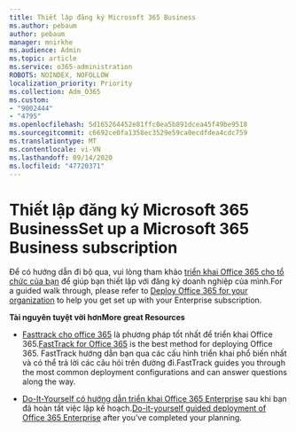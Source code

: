```yaml
---
title: Thiết lập đăng ký Microsoft 365 Business
ms.author: pebaum
author: pebaum
manager: mnirkhe
ms.audience: Admin
ms.topic: article
ms.service: o365-administration
ROBOTS: NOINDEX, NOFOLLOW
localization_priority: Priority
ms.collection: Adm_O365
ms.custom:
- "9002444"
- "4795"
ms.openlocfilehash: 5d165264452e81ffc0ea5b891dcea45f49be9518
ms.sourcegitcommit: c6692ce0fa1358ec3529e59ca0ecdfdea4cdc759
ms.translationtype: MT
ms.contentlocale: vi-VN
ms.lasthandoff: 09/14/2020
ms.locfileid: "47720371"
---
```

# <a name="set-up-a-microsoft-365-business-subscription"></a><span data-ttu-id="94a36-102">Thiết lập đăng ký Microsoft 365 Business</span><span class="sxs-lookup"><span data-stu-id="94a36-102">Set up a Microsoft 365 Business subscription</span></span>

<span data-ttu-id="94a36-103">Để có hướng dẫn đi bộ qua, vui lòng tham khảo [triển khai Office 365 cho tổ chức của bạn](https://docs.microsoft.com/office365/enterprise/setup-overview-for-enterprises) để giúp bạn thiết lập với đăng ký doanh nghiệp của mình.</span><span class="sxs-lookup"><span data-stu-id="94a36-103">For a guided walk through, please refer to [Deploy Office 365 for your organization](https://docs.microsoft.com/office365/enterprise/setup-overview-for-enterprises) to help you get set up with your Enterprise subscription.</span></span>

<span data-ttu-id="94a36-104">**Tài nguyên tuyệt vời hơn**</span><span class="sxs-lookup"><span data-stu-id="94a36-104">**More great Resources**</span></span>

- <span data-ttu-id="94a36-105">[Fasttrack cho office 365](https://docs.microsoft.com/fasttrack/O365-fasttrack-benefit-for-office-365) là phương pháp tốt nhất để triển khai Office 365.</span><span class="sxs-lookup"><span data-stu-id="94a36-105">[FastTrack for Office 365](https://docs.microsoft.com/fasttrack/O365-fasttrack-benefit-for-office-365) is the best method for deploying Office 365.</span></span> <span data-ttu-id="94a36-106">FastTrack hướng dẫn bạn qua các cấu hình triển khai phổ biến nhất và có thể trả lời các câu hỏi trên đường đi.</span><span class="sxs-lookup"><span data-stu-id="94a36-106">FastTrack guides you through the most common deployment configurations and can answer questions along the way.</span></span> 

- <span data-ttu-id="94a36-107">[Do-It-Yourself có hướng dẫn triển khai Office 365 Enterprise](https://docs.microsoft.com/office365/enterprise/setup-overview-for-enterprises#do-it-yourself-guided-deployment-of-office-365-enterprise) sau khi bạn đã hoàn tất việc lập kế hoạch.</span><span class="sxs-lookup"><span data-stu-id="94a36-107">[Do-it-yourself guided deployment of Office 365 Enterprise](https://docs.microsoft.com/office365/enterprise/setup-overview-for-enterprises#do-it-yourself-guided-deployment-of-office-365-enterprise) after you've completed your planning.</span></span> 
